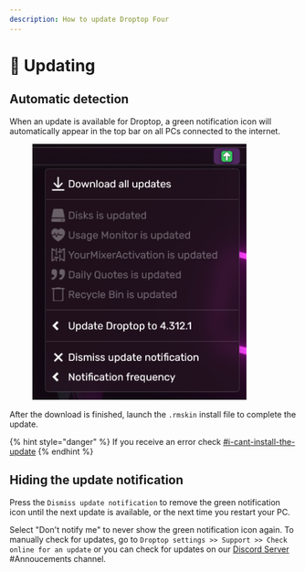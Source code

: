 ```yaml
---
description: How to update Droptop Four
---
```


# 🔼 Updating

## Automatic detection

When an update is available for Droptop, a green notification icon will automatically appear in the top bar on all PCs connected to the internet.

<figure><img src="../.gitbook/assets/UpdateApp.png" alt="" width="375"><figcaption></figcaption></figure>

After the download is finished, launch the `.rmskin` install file to complete the update.

{% hint style="danger" %}
If you receive an error check [#i-cant-install-the-update](../help/faqs.md#i-cant-install-the-update "mention")
{% endhint %}

## Hiding the update notification

Press the `Dismiss update notification` to remove the green notification icon until the next update is available, or the next time you restart your PC.

Select "Don't notify me" to never show the green notification icon again. To manually check for updates, go to `Droptop settings >> Support >> Check online for an update` or you can check for updates on our [Discord Server](https://droptopfour.com/discord) #Annoucements channel.
